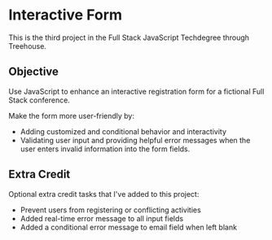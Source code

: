 # Interactive Form

This is the third project in the Full Stack JavaScript Techdegree through Treehouse.

## Objective

Use JavaScript to enhance an interactive registration form for a fictional Full Stack conference.

Make the form more user-friendly by:

- Adding customized and conditional behavior and interactivity
- Validating user input and providing helpful error messages when the user enters invalid information into the form fields.

## Extra Credit

Optional extra credit tasks that I've added to this project:

- Prevent users from registering or conflicting activities
- Added real-time error message to all input fields
- Added a conditional error message to email field when left blank
